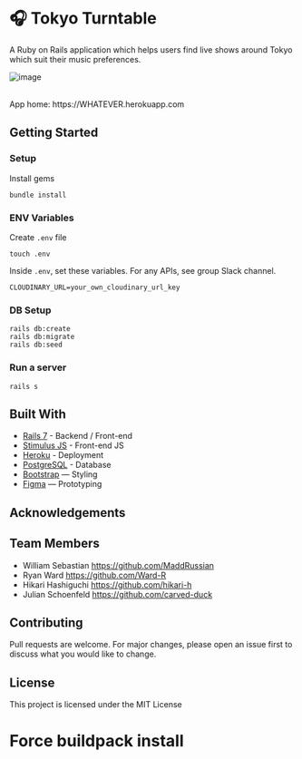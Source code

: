 
# 🎧 Tokyo Turntable

A Ruby on Rails application which helps users find live shows around Tokyo which suit their music preferences.

![image](https://github.com/user-attachments/assets/f712527e-270e-4c19-8d46-a01eb3107c7e)

<br>
App home: https://WHATEVER.herokuapp.com
   

## Getting Started
### Setup

Install gems
```
bundle install
```

### ENV Variables
Create `.env` file
```
touch .env
```
Inside `.env`, set these variables. For any APIs, see group Slack channel.
```
CLOUDINARY_URL=your_own_cloudinary_url_key
```

### DB Setup
```
rails db:create
rails db:migrate
rails db:seed
```

### Run a server
```
rails s
```

## Built With
- [Rails 7](https://guides.rubyonrails.org/) - Backend / Front-end
- [Stimulus JS](https://stimulus.hotwired.dev/) - Front-end JS
- [Heroku](https://heroku.com/) - Deployment
- [PostgreSQL](https://www.postgresql.org/) - Database
- [Bootstrap](https://getbootstrap.com/) — Styling
- [Figma](https://www.figma.com) — Prototyping

## Acknowledgements

## Team Members
- William Sebastian https://github.com/MaddRussian
- Ryan Ward https://github.com/Ward-R
- Hikari Hashiguchi https://github.com/hikari-h
- Julian Schoenfeld https://github.com/carved-duck

## Contributing
Pull requests are welcome. For major changes, please open an issue first to discuss what you would like to change.

## License
This project is licensed under the MIT License
# Force buildpack install
